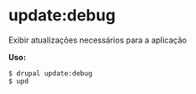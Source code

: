 # update:debug
Exibir atualizações necessários para a aplicação

**Uso:**
```
$ drupal update:debug 
$ upd  
```
